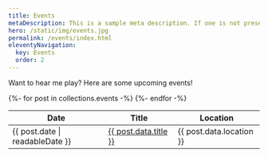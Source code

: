 ```yaml
---
title: Events
metaDescription: This is a sample meta description. If one is not present in your page/post's front matter, the default metadata.description will be used instead.
hero: /static/img/events.jpg
permalink: /events/index.html
eleventyNavigation:
  key: Events
  order: 2
---
```


Want to hear me play? Here are some upcoming events!

<table>
    <thead>
        <tr>
            <th>Date</th>
            <th>Title</th>
            <th>Location</th>
        </tr>    
    </thead>
    <tbody>
{%- for post in collections.events -%}
        <tr>
            <td>{{ post.date | readableDate }}</td>
            <td><a href="{{ post.url }}">{{ post.data.title }}</a></td>
            <td>{{ post.data.location }}</td>
        </tr>    
{%- endfor -%}
    </tbody>
</table>
